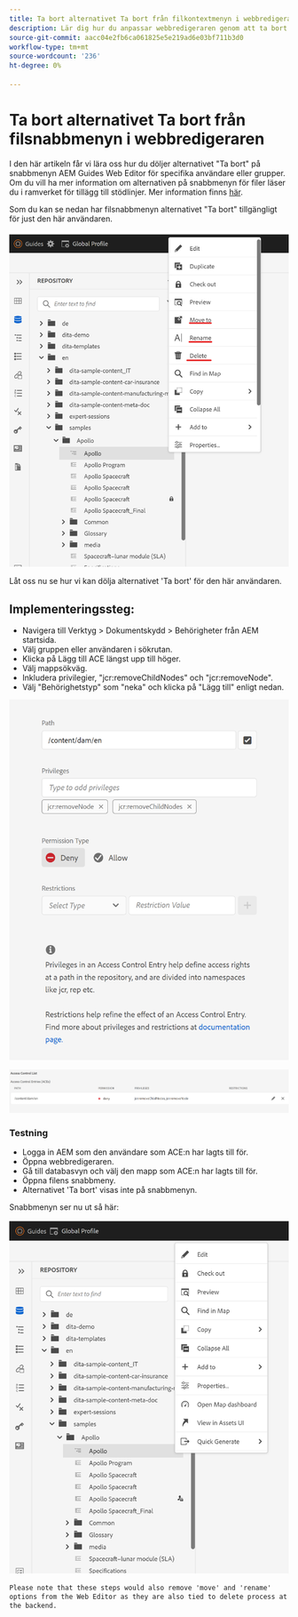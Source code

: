 ```yaml
---
title: Ta bort alternativet Ta bort från filkontextmenyn i webbredigeraren för specifika användare
description: Lär dig hur du anpassar webbredigeraren genom att ta bort alternativet Ta bort från filsnabbmenyn för specifika användare/grupper
source-git-commit: aacc04e2fb6ca061825e5e219ad6e03bf711b3d0
workflow-type: tm+mt
source-wordcount: '236'
ht-degree: 0%

---
```



# Ta bort alternativet Ta bort från filsnabbmenyn i webbredigeraren

I den här artikeln får vi lära oss hur du döljer alternativet &quot;Ta bort&quot; på snabbmenyn AEM Guides Web Editor för specifika användare eller grupper. Om du vill ha mer information om alternativen på snabbmenyn för filer läser du i ramverket för tillägg till stödlinjer. Mer information finns [här](https://github.com/adobe/guides-extension/tree/main).

Som du kan se nedan har filsnabbmenyn alternativet &quot;Ta bort&quot; tillgängligt för just den här användaren.

![Snabbmenyn Arkiv med Ta bort](../../../assets/authoring/file-contextmenu-Delete.png)

Låt oss nu se hur vi kan dölja alternativet &#39;Ta bort&#39; för den här användaren.

## Implementeringssteg:

- Navigera till Verktyg > Dokumentskydd > Behörigheter från AEM startsida.
- Välj gruppen eller användaren i sökrutan.
- Klicka på Lägg till ACE längst upp till höger.
- Välj mappsökväg.
- Inkludera privilegier, &quot;jcr:removeChildNodes&quot; och &quot;jcr:removeNode&quot;.
- Välj &quot;Behörighetstyp&quot; som &quot;neka&quot; och klicka på &quot;Lägg till&quot; enligt nedan.

![ACE för nekad användarbehörighet](../../../assets/authoring/permission-ACE-Delete.png)

![Åtkomstkontrollista i behörigheter](../../../assets/authoring/delete-acl.png)

### Testning

- Logga in AEM som den användare som ACE:n har lagts till för.
- Öppna webbredigeraren.
- Gå till databasvyn och välj den mapp som ACE:n har lagts till för.
- Öppna filens snabbmeny.
- Alternativet &#39;Ta bort&#39; visas inte på snabbmenyn.

Snabbmenyn ser nu ut så här:

![Snabbmenyn Arkiv utan Ta bort](../../../assets/authoring/file-contextmenu-Delete-removed.png)

```
Please note that these steps would also remove 'move' and 'rename' options from the Web Editor as they are also tied to delete process at the backend.
```
